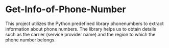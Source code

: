 # Get-Info-of-Phone-Number
This project utilizes the Python predefined library phonenumbers to extract information about phone numbers. The library helps us to obtain details such as the carrier (service provider name) and the region to which the phone number belongs.
